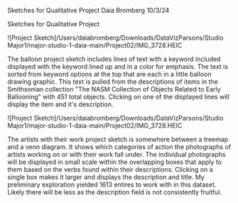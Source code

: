 Sketches for Qualitative Project
Daia Bromberg 10/3/24

Sketches for Qualitative Project

![Project Sketch]/Users/daiabromberg/Downloads/DataVizParsons/Studio Major1/major-studio-1-daia-main/Project02/IMG_3728.HEIC

The balloon project sketch includes lines of text with a keyword included displayed with the keyword lined up and in a color for emphasis. The text is sorted from keyword options at the top that are each in a little balloon drawing graphic. This text is pulled from the descriptions of items in the Smithsonian collection "The NASM Collection of Objects Related to Early Ballooning" with 451 total objects. Clicking on one of the displayed lines will display the item and it's description.


![Project Sketch]/Users/daiabromberg/Downloads/DataVizParsons/Studio Major1/major-studio-1-daia-main/Project02/IMG_3728.HEIC

The artists with their work project sketch is somewhere between a treemap and a venn diagram. It shows which categories of action the photographs of artists working on or with their work fall under. The individual photographs will be displayed in small scale within the overlapping boxes that apply to them based on the verbs found within their descriptions. Clicking on a single box makes it larger and displays the description and title. My preliminary exploration yielded 1613 entires to work with in this dataset. Likely there will be less as the description field is not consistently fruitful. 
